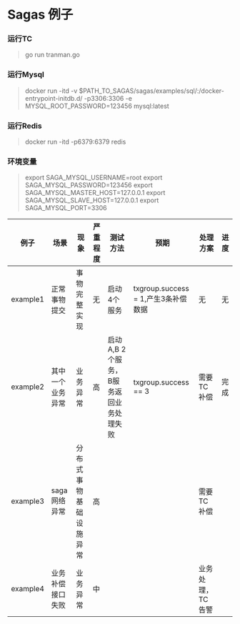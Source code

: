 # Sagas 例子

### 运行TC
> go run tranman.go

### 运行Mysql
> docker run -itd  -v $PATH_TO_SAGAS/sagas/examples/sql/:/docker-entrypoint-initdb.d/ -p3306:3306 -e MYSQL_ROOT_PASSWORD=123456 mysql:latest

### 运行Redis
> docker run -itd -p6379:6379 redis

### 环境变量
> export SAGA_MYSQL_USERNAME=root
> export SAGA_MYSQL_PASSWORD=123456
> export SAGA_MYSQL_MASTER_HOST=127.0.0.1
> export SAGA_MYSQL_SLAVE_HOST=127.0.0.1
> export SAGA_MYSQL_PORT=3306




例子 | 场景 | 现象 | 严重程度|测试方法|预期|处理方案|进度
---|---|---|---|---|---|---|---|
example1|正常事物提交 |事物完整实现|无|启动4个服务|txgroup.success = 1,产生3条补偿数据|无|无|完成
example2|其中一个业务异常|业务异常|高|启动A,B 2个服务，B服务返回业务处理失败|txgroup.success == 3|需要TC补偿|完成
example3|saga网络异常|分布式事物基础设施异常|高|||需要TC补偿
example4|业务补偿接口失败|业务异常|中|||业务处理，TC告警





